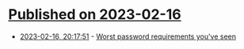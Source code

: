 # [Published on 2023-02-16](index.md)

* [2023-02-16, 20:17:51](https://lobste.rs/s/voevrr/worst_password_requirements_you_ve_seen) - [Worst password requirements you've seen](https://lobste.rs/s/voevrr/worst_password_requirements_you_ve_seen)
